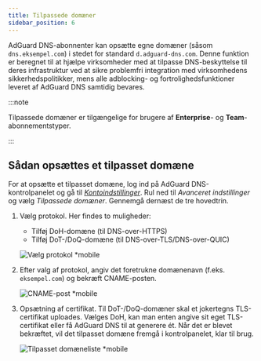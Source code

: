 ```yaml
---
title: Tilpassede domæner
sidebar_position: 6
---
```


AdGuard DNS-abonnenter kan opsætte egne domæner (såsom `dns.eksempel.com`) i stedet for standard `d.adguard-dns.com`. Denne funktion er beregnet til at hjælpe virksomheder med at tilpasse DNS-beskyttelse til deres infrastruktur ved at sikre problemfri integration med virksomhedens sikkerhedspolitikker, mens alle adblocking- og fortrolighedsfunktioner leveret af AdGuard DNS samtidig bevares.

:::note

Tilpassede domæner er tilgængelige for brugere af **Enterprise**- og **Team**-abonnementstyper.

:::

## Sådan opsættes et tilpasset domæne

For at opsætte et tilpasset domæne, log ind på AdGuard DNS-kontrolpanelet og gå til [_Kontoindstillinger_](https://adguard-dns.io/en/dashboard/account). Rul ned til _Avanceret indstillinger_ og vælg _Tilpassede domæner_. Gennemgå dernæst de tre hovedtrin.

1. Vælg protokol. Her findes to muligheder:

    - Tilføj DoH-domæne (til DNS-over-HTTPS)
    - Tilføj DoT-/DoQ-domæne (til DNS-over-TLS/DNS-over-QUIC)

   ![Vælg protokol \*mobile](https://cdn.adtidy.org/content/release_notes/dns/v2-15/picture_en_1.png)

2. Efter valg af protokol, angiv det foretrukne domænenavn (f.eks. `eksempel.com`) og bekræft CNAME-posten.

   ![CNAME-post \*mobile](https://cdn.adtidy.org/content/release_notes/dns/v2-15/picture_en_2.png)

3. Opsætning af certifikat. Til DoT-/DoQ-domæner skal et jokertegns TLS-certifikat uploades. Vælges DoH, kan man enten angive sit eget TLS-certifikat eller få AdGuard DNS til at generere ét. Når det er blevet bekræftet, vil det tilpasset domæne fremgå i kontrolpanelet, klar til brug.

   ![Tilpasset domæneliste \*mobile](https://cdn.adtidy.org/content/release_notes/dns/v2-15/picture_en_3.png)

